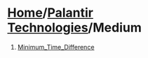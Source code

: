 # [Home](./../..)/[Palantir Technologies](./..)/Medium
1. [Minimum_Time_Difference](./Minimum_Time_Difference.md)
